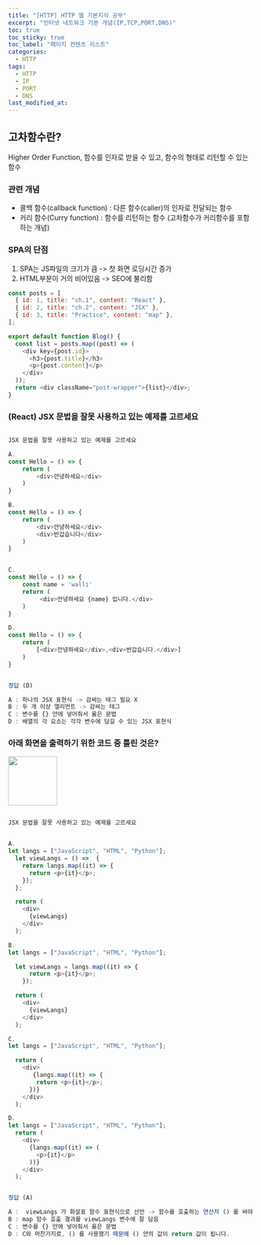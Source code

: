 ```yaml
---
title: "[HTTP] HTTP 웹 기본지식 공부"
excerpt: "인터넷 네트워크 기본 개념(IP,TCP,PORT,DNS)"
toc: true
toc_sticky: true
toc_label: "페이지 컨텐츠 리스트"
categories:
  - HTTP
tags:
  - HTTP
  - IP
  - PORT
  - DNS
last_modified_at:
---
```


## 고차함수란?

Higher Order Function, 함수를 인자로 받을 수 있고, 함수의 형태로 리턴할 수 있는 함수

### 관련 개념

- 콜백 함수(callback function) : 다른 함수(caller)의 인자로 전달되는 함수
- 커리 함수(Curry function) : 함수를 리턴하는 함수 (고차함수가 커리함수를 포함하는 개념)

### SPA의 단점

1. SPA는 JS파일의 크기가 큼 -> 첫 화면 로딩시간 증가
2. HTML부분이 거의 비어있음 -> SEO에 불리함

```javascript
const posts = [
  { id: 1, title: "ch.1", content: "React" },
  { id: 2, title: "ch.2", content: "JSX" },
  { id: 3, title: "Practice", content: "map" },
];

export default function Blog() {
  const list = posts.map((post) => (
    <div key={post.id}>
      <h3>{post.title}</h3>
      <p>{post.content}</p>
    </div>
  ));
  return <div className="post-wrapper">{list}</div>;
}
```

### (React) JSX 문법을 잘못 사용하고 있는 예제를 고르세요

```javascript

JSX 문법을 잘못 사용하고 있는 예제를 고르세요

A.
const Hello = () => {
    return (
        <div>안녕하세요</div>
    )
}

B.
const Hello = () => {
    return (
        <div>안녕하세요</div>
        <div>반갑습니다</div>
    )
}


C.
const Hello = () => {
    const name = 'walli'
    return (
         <div>안녕하세요 {name} 입니다.</div>
    )
}

D.
const Hello = () => {
    return (
        [<div>안녕하세요</div>,<div>반갑습니다.</div>]
    )
}


정답 (D)

A : 하나의 JSX 표현식 -> 감싸는 태그 필요 X
B : 두 개 이상 엘리먼트 -> 감싸는 태그
C : 변수를 {} 안에 넣어줘서 옳은 문법
D : 배열의 각 요소는 각각 변수에 담길 수 있는 JSX 표현식

```

### 아래 화면을 출력하기 위한 코드 중 틀린 것은?

<img src="https://s3.ap-northeast-2.amazonaws.com/urclass-images/pCeQIG0Nx-1617339990014.png" width="100px" height="100px">

```javascript

JSX 문법을 잘못 사용하고 있는 예제를 고르세요


A.
let langs = ["JavaScript", "HTML", "Python"];
  let viewLangs = () =>  {
    return langs.map((it) => {
      return <p>{it}</p>;
    });
  };

  return (
    <div>
      {viewLangs}
    </div>
  );

B.
let langs = ["JavaScript", "HTML", "Python"];

  let viewLangs = langs.map((it) => {
      return <p>{it}</p>;
    });

  return (
    <div>
      {viewLangs}
    </div>
  );

C.
let langs = ["JavaScript", "HTML", "Python"];

  return (
    <div>
       {langs.map((it) => {
        return <p>{it}</p>;
      })}
    </div>
  );

D.
let langs = ["JavaScript", "HTML", "Python"];
  return (
    <div>
      {langs.map((it) => (
        <p>{it}</p>
      ))}
    </div>
  );


정답 (A)

A :  viewLangs 가 화살표 함수 표현식으로 선언 -> 함수를 호출하는 연산자 () 를 써야 작동
B : map 함수 호출 결과를 viewLangs 변수에 잘 담음
C : 변수를 {} 안에 넣어줘서 옳은 문법
D : C와 마찬가지로, () 를 사용했기 때문에 () 안의 값이 return 값이 됩니다.

```
